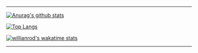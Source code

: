 ***

[![Anurag's github stats](https://github-readme-stats.vercel.app/api?username=JW5123&show_icons=true&theme=nightowl)](https://github.com/JW5123/github-readme-stats)  

[![Top Langs](https://github-readme-stats.vercel.app/api/top-langs/?username=JW5123&theme=nightowl&layout=compact)](https://github.com/JW5123/github-readme-stats)

[![willianrod's wakatime stats](https://github-readme-stats.vercel.app/api/wakatime?username=JW5123&theme=nightowl)](https://github.com/anuraghazra/github-readme-stats)

***
